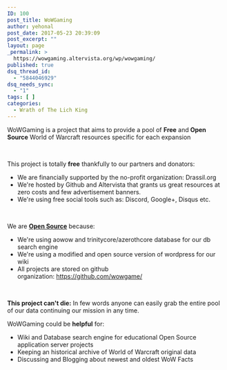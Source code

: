 ```yaml
---
ID: 100
post_title: WoWGaming
author: yehonal
post_date: 2017-05-23 20:39:09
post_excerpt: ""
layout: page
_permalink: >
  https://wowgaming.altervista.org/wp/wowgaming/
published: true
dsq_thread_id:
  - "5844046929"
dsq_needs_sync:
  - "1"
tags: [ ]
categories:
  - Wrath of The Lich King
---
```

WoWGaming is a project that aims to provide a pool of <strong>Free</strong> and<strong> Open Source</strong> World of Warcraft resources specific for each expansion

&nbsp;

This project is totally <strong>free</strong> thankfully to our partners and donators:
<ul>
 	<li>We are financially supported by the no-profit organization: Drassil.org</li>
 	<li>We're hosted by Github and Altervista that grants us great resources at zero costs and few advertisement banners.</li>
 	<li>We're using free social tools such as: Discord, Google+, Disqus etc.</li>
</ul>
&nbsp;

We are <a href="https://github.com/wowgame"><strong>Open Source</strong></a> because:
<ul>
 	<li>We're using aowow and trinitycore/azerothcore database for our db search engine</li>
 	<li>We're using a modified and open source version of wordpress for our wiki</li>
 	<li>All projects are stored on github organization: <a href="https://github.com/wowgame/">https://github.com/wowgame/</a></li>
</ul>
&nbsp;

<strong>This project can't die:</strong> In few words anyone can easily grab the entire pool of our data continuing our mission in any time.

WoWGaming could be <strong>helpful</strong> for:
<ul>
 	<li>Wiki and Database search engine for educational Open Source application server projects</li>
 	<li>Keeping an historical archive of World of Warcraft original data</li>
 	<li>Discussing and Blogging about newest and oldest WoW Facts</li>
</ul>